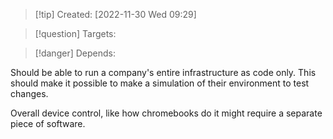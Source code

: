 >[!tip] Created: [2022-11-30 Wed 09:29]

>[!question] Targets: 

>[!danger] Depends: 

Should be able to run a company's entire infrastructure as code only.  This should make it possible to make a simulation of their environment to test changes.

Overall device control, like how chromebooks do it might require a separate piece of software.